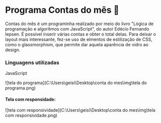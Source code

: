 # Programa Contas do mês 💸

Contas do mês é um programinha realizado por meio do livro "Lógica de programação e algoritmos com JavaScript", do autor Edécio Fernando Iepsen. É possível inserir várias contas e obter o total delas.
Para deixar o layout mais interessante, fez-se uso de elmentos de estilização de CSS, como o glassmorphism, que permite dar aquela aparência de vidro ao design.



### Linguagens utilizadas

JavaScript

![tela do programa](C:\Users\geisi\Desktop\conta do mes\img\tela do programa.png)



#### Tela com responsidade:

![tela com responsividade](C:\Users\geisi\Desktop\conta do mes\img\tela com responsividade.png)
